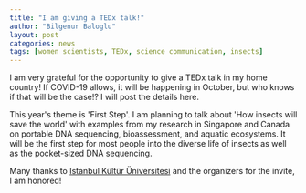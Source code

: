 ```yaml
---
title: "I am giving a TEDx talk!"
author: "Bilgenur Baloglu"
layout: post
categories: news
tags: [women scientists, TEDx, science communication, insects]
---
```


I am very grateful for the opportunity to give a TEDx talk in my home country! If COVID-19 allows, it will be happening in October, 
but who knows if that will be the case!? I will post the details here.

This year's theme is 'First Step'. I am planning to talk about 'How insects will save the world' with examples from my research in 
Singapore and Canada on portable DNA sequencing, bioassessment, and aquatic ecosystems. It will be the first step for most people 
into the diverse life of insects as well as the pocket-sized DNA sequencing.

Many thanks to [Istanbul Kültür Üniversitesi](https://www.iku.edu.tr/) and the organizers for the invite, I am honored!
